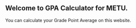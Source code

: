 ## Welcome to GPA Calculator for METU. ##

You can calculate your Grade Point Average on this website.



